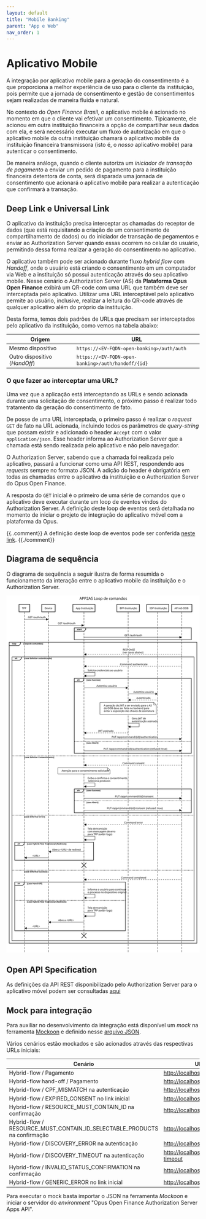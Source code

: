 ```yaml
---
layout: default
title: "Mobile Banking"
parent: "App e Web"
nav_order: 1
---
```


# Aplicativo Mobile

A integração por aplicativo mobile para a geração do consentimento é a que proporciona a melhor experiência de uso para o cliente da instituição, pois permite que a jornada de consentimento e gestão de consentimentos sejam realizadas de maneira fluida e natural.

No contexto do *Open Finance Brasil*, o aplicativo mobile é acionado no momento em que o cliente vai efetivar um consentimento. Tipicamente, ele acionou em outra instituição financeira a opção de compartilhar seus dados com ela, e será necessário executar um fluxo de autorização em que o aplicativo mobile da outra instituição chamará o aplicativo mobile da instituição financeira transmissora (isto é, o *nosso* aplicativo mobile) para autenticar o consentimento.

De maneira análoga, quando o cliente autoriza um *iniciador de transação de pagamento* a enviar um  pedido de pagamento para a instituição financeira detentora de conta, será disparada uma jornada de consentimento que acionará o aplicativo mobile para realizar a autenticação que confirmará a transação.

## Deep Link e Universal Link

O aplicativo da instituição precisa interceptar as chamadas do receptor de dados (que está requisitando a criação de um consentimento de compartilhamento de dados) ou do iniciador de transação de  pegamentos  e enviar ao Authorization Server quando essas ocorrem no celular do usuário, permitindo dessa forma realizar a geração do consentimento no aplicativo.

O aplicativo também pode ser acionado durante fluxo *hybrid flow* com *Handoff*, onde o usuário está criando o consentimento em  um computador via Web e a instituição só possui autenticação através do seu aplicativo mobile. Nesse cenário o Authorization Server
(AS) da **Plataforma Opus Open Finance** exibirá um QR-code com uma URL que também deve ser interceptada pelo aplicativo. Utilizar uma URL interceptável pelo aplicativo permite ao usuário, inclusive, realizar a leitura do QR-code através de qualquer aplicativo além do próprio da instituição.

Desta forma, temos dois padrões de URLs que precisam ser interceptados pelo aplicativo da instituição, como vemos na tabela abaixo:

| Origem                      | URL                                                    |
| ----------------------------| ------------------------------------------------------ |
| Mesmo dispositivo           | `https://<EV-FQDN-open-banking>/auth/auth`             |
| Outro dispositivo (*HandOff*) | `https://<EV-FQDN-open-banking>/auth/handoff/{id}`     |

### O que fazer ao interceptar uma URL?

Uma vez que a aplicação está interceptando as URLs e sendo acionada durante uma solicitação de consentimento, o próximo passo é realizar todo tratamento da geração do consentimento de fato.

De posse de uma URL interceptada, o primeiro passo é realizar o *request* `GET` de fato na URL acionada, incluindo todos os parâmetros de *query-string* que possam existir e adicionado o header `Accept` com o valor `application/json`. Esse header informa ao Authorization Server que a chamada está sendo realizada pelo aplicativo e não pelo navegador.

O Authorization Server, sabendo que a chamada foi realizada pelo aplicativo, passará a funcionar como uma API REST, respondendo aos *requests* sempre no formato JSON. A adição do header é obrigatória em todas as chamadas entre o aplicativo da instituição e o Authorization Server do Opus Open Finance.

A resposta do `GET` inicial é o primeiro de uma série de comandos que o aplicativo deve executar durante um loop de eventos vindos do Authorization Server. A definição deste loop de eventos será detalhada no momento de iniciar o projeto de integração do aplicativo móvel com a plataforma da Opus.

{{..comment}}
A definição deste loop de eventos pode ser conferida [neste link](../loop-comandos.md).
{{./comment}}

## Diagrama de sequência

O diagrama de sequência a seguir ilustra de forma resumida o funcionamento da interação entre o aplicativo mobile da instituição e o Authorization Server.

![Diagrama de sequência](images/sequencia-app2as.svg)

## Open API Specification

As definições da API REST disponibilizado pelo Authorization Server para o aplicativo móvel podem ser consultadas [aqui][API-Mobile]

## Mock para integração

Para auxiliar no desenvolvimento da integração está disponível um *mock* na
ferramenta [Mockoon](https://mockoon.com/) e definido nesse [arquivo JSON](./mockoon.json).

Vários cenários estão mockados e são acionados através das respectivas URLs iniciais:

| Cenário                                                                   | URL para iniciar processo                              |
| ------------------------------------------------------------------------- | ------------------------------------------------------ |
| Hybrid-flow / Pagamento                                                   | <http://localhost:3301/auth/auth?id=standard>          |
| Hybrid-flow hand-off / Pagamento                                          | <http://localhost:3301/auth/app/commands/handoff>      |
| Hybrid-flow / CPF_MISMATCH na autenticação                                | <http://localhost:3301/auth/auth?id=cpf>               |
| Hybrid-flow / EXPIRED_CONSENT no link inicial                             | <http://localhost:3301/auth/auth?id=expired>           |
| Hybrid-flow / RESOURCE_MUST_CONTAIN_ID na confirmação                     | <http://localhost:3301/auth/auth?id=resource>          |
| Hybrid-flow / RESOURCE_MUST_CONTAIN_ID_SELECTABLE_PRODUCTS na confirmação | <http://localhost:3301/auth/auth?id=resource>          |
| Hybrid-flow / DISCOVERY_ERROR na autenticação                             | <http://localhost:3301/auth/auth?id=discovery>         |
| Hybrid-flow / DISCOVERY_TIMEOUT na autenticação                           | <http://localhost:3301/auth/auth?id=discovery-timeout> |
| Hybrid-flow / INVALID_STATUS_CONFIRMATION na confirmação                  | <http://localhost:3301/auth/auth?id=resource>          |
| Hybrid-flow / GENERIC_ERROR no link inicial                               | <http://localhost:3301/auth/auth?id=generic>           |

Para executar o mock basta importar o JSON na ferramenta *Mockoon* e iniciar o servidor do _environment_ "Opus Open Finance Authorization Server Apps API".

[API-Mobile]: ../swagger-ui/index.html?api=Mobile
